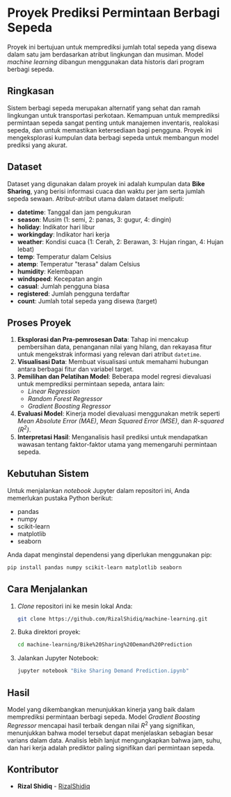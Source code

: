 # Proyek Prediksi Permintaan Berbagi Sepeda

Proyek ini bertujuan untuk memprediksi jumlah total sepeda yang disewa dalam satu jam berdasarkan atribut lingkungan dan musiman. Model *machine learning* dibangun menggunakan data historis dari program berbagi sepeda.

## Ringkasan

Sistem berbagi sepeda merupakan alternatif yang sehat dan ramah lingkungan untuk transportasi perkotaan. Kemampuan untuk memprediksi permintaan sepeda sangat penting untuk manajemen inventaris, realokasi sepeda, dan untuk memastikan ketersediaan bagi pengguna. Proyek ini mengeksplorasi kumpulan data berbagi sepeda untuk membangun model prediksi yang akurat.

## Dataset

Dataset yang digunakan dalam proyek ini adalah kumpulan data **Bike Sharing**, yang berisi informasi cuaca dan waktu per jam serta jumlah sepeda sewaan. Atribut-atribut utama dalam dataset meliputi:

  * **datetime**: Tanggal dan jam pengukuran
  * **season**: Musim (1: semi, 2: panas, 3: gugur, 4: dingin)
  * **holiday**: Indikator hari libur
  * **workingday**: Indikator hari kerja
  * **weather**: Kondisi cuaca (1: Cerah, 2: Berawan, 3: Hujan ringan, 4: Hujan lebat)
  * **temp**: Temperatur dalam Celsius
  * **atemp**: Temperatur "terasa" dalam Celsius
  * **humidity**: Kelembapan
  * **windspeed**: Kecepatan angin
  * **casual**: Jumlah pengguna biasa
  * **registered**: Jumlah pengguna terdaftar
  * **count**: Jumlah total sepeda yang disewa (target)

## Proses Proyek

1.  **Eksplorasi dan Pra-pemrosesan Data**: Tahap ini mencakup pembersihan data, penanganan nilai yang hilang, dan rekayasa fitur untuk mengekstrak informasi yang relevan dari atribut `datetime`.
2.  **Visualisasi Data**: Membuat visualisasi untuk memahami hubungan antara berbagai fitur dan variabel target.
3.  **Pemilihan dan Pelatihan Model**: Beberapa model regresi dievaluasi untuk memprediksi permintaan sepeda, antara lain:
      * *Linear Regression*
      * *Random Forest Regressor*
      * *Gradient Boosting Regressor*
4.  **Evaluasi Model**: Kinerja model dievaluasi menggunakan metrik seperti *Mean Absolute Error (MAE)*, *Mean Squared Error (MSE)*, dan *R-squared ($R^2$)*.
5.  **Interpretasi Hasil**: Menganalisis hasil prediksi untuk mendapatkan wawasan tentang faktor-faktor utama yang memengaruhi permintaan sepeda.

## Kebutuhan Sistem

Untuk menjalankan *notebook* Jupyter dalam repositori ini, Anda memerlukan pustaka Python berikut:

  * pandas
  * numpy
  * scikit-learn
  * matplotlib
  * seaborn

Anda dapat menginstal dependensi yang diperlukan menggunakan pip:

```bash
pip install pandas numpy scikit-learn matplotlib seaborn
```

## Cara Menjalankan

1.  *Clone* repositori ini ke mesin lokal Anda:
    ```bash
    git clone https://github.com/RizalShidiq/machine-learning.git
    ```
2.  Buka direktori proyek:
    ```bash
    cd machine-learning/Bike%20Sharing%20Demand%20Prediction
    ```
3.  Jalankan Jupyter Notebook:
    ```bash
    jupyter notebook "Bike Sharing Demand Prediction.ipynb"
    ```

## Hasil

Model yang dikembangkan menunjukkan kinerja yang baik dalam memprediksi permintaan berbagi sepeda. Model *Gradient Boosting Regressor* mencapai hasil terbaik dengan nilai $R^2$ yang signifikan, menunjukkan bahwa model tersebut dapat menjelaskan sebagian besar varians dalam data. Analisis lebih lanjut mengungkapkan bahwa jam, suhu, dan hari kerja adalah prediktor paling signifikan dari permintaan sepeda.

## Kontributor

  * **Rizal Shidiq** - [RizalShidiq](https://www.google.com/search?q=https://github.com/RizalShidiq)
